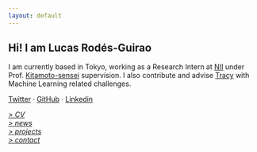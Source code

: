 ```yaml
---
layout: default
---
```


## Hi! I am Lucas Rodés-Guirao

I am currently based in Tokyo, working as a Research Intern at [NII](www.nii.ac.jp/en/) under Prof. [Kitamoto-sensei](http://www.nii.ac.jp/en/faculty/digital_content/kitamoto_asanobu/) supervision. I also contribute and advise [Tracy](https://www.linkedin.com/company/tracy) with Machine Learning related challenges.

[Twitter](http://twitter.com/lucasrodesg) · [GitHub](http://github.com/lucasrodes) · [Linkedin](http://linkedin.com/in/lucasrodes) 

[*> CV*](cv.md) <br/>
[*> news*](news.md) <br/>
[*> projects*](projects.md) <br/>
[*> contact*](contact.md)

